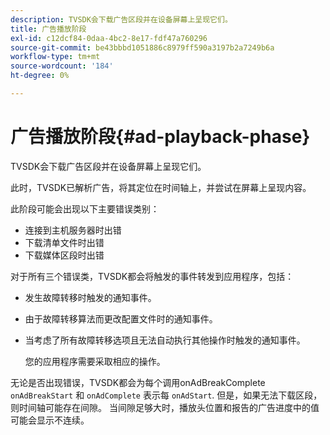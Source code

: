 ```yaml
---
description: TVSDK会下载广告区段并在设备屏幕上呈现它们。
title: 广告播放阶段
exl-id: c12dcf84-0daa-4bc2-8e17-fdf47a760296
source-git-commit: be43bbbd1051886c8979ff590a3197b2a7249b6a
workflow-type: tm+mt
source-wordcount: '184'
ht-degree: 0%

---
```


# 广告播放阶段{#ad-playback-phase}

TVSDK会下载广告区段并在设备屏幕上呈现它们。

此时，TVSDK已解析广告，将其定位在时间轴上，并尝试在屏幕上呈现内容。

此阶段可能会出现以下主要错误类别：

* 连接到主机服务器时出错
* 下载清单文件时出错
* 下载媒体区段时出错

对于所有三个错误类，TVSDK都会将触发的事件转发到应用程序，包括：

* 发生故障转移时触发的通知事件。
* 由于故障转移算法而更改配置文件时的通知事件。
* 当考虑了所有故障转移选项且无法自动执行其他操作时触发的通知事件。

   您的应用程序需要采取相应的操作。

无论是否出现错误，TVSDK都会为每个调用onAdBreakComplete `onAdBreakStart` 和 `onAdComplete` 表示每 `onAdStart`. 但是，如果无法下载区段，则时间轴可能存在间隙。 当间隙足够大时，播放头位置和报告的广告进度中的值可能会显示不连续。
